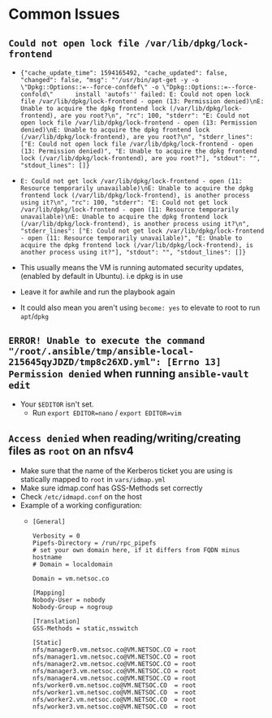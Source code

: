 # Common Issues


## `Could not open lock file /var/lib/dpkg/lock-frontend`
* `{"cache_update_time": 1594165492, "cache_updated": false, "changed": false, "msg": "'/usr/bin/apt-get -y -o \"Dpkg::Options::=--force-confdef\" -o \"Dpkg::Options::=--force-confold\"      install 'autofs'' failed: E: Could not open lock file /var/lib/dpkg/lock-frontend - open (13: Permission denied)\nE: Unable to acquire the dpkg frontend lock (/var/lib/dpkg/lock-frontend), are you root?\n", "rc": 100, "stderr": "E: Could not open lock file /var/lib/dpkg/lock-frontend - open (13: Permission denied)\nE: Unable to acquire the dpkg frontend lock (/var/lib/dpkg/lock-frontend), are you root?\n", "stderr_lines": ["E: Could not open lock file /var/lib/dpkg/lock-frontend - open (13: Permission denied)", "E: Unable to acquire the dpkg frontend lock (/var/lib/dpkg/lock-frontend), are you root?"], "stdout": "", "stdout_lines": []}
`
* `E: Could not get lock /var/lib/dpkg/lock-frontend - open (11: Resource temporarily unavailable)\nE: Unable to acquire the dpkg frontend lock (/var/lib/dpkg/lock-frontend), is another process using it?\n", "rc": 100, "stderr": "E: Could not get lock /var/lib/dpkg/lock-frontend - open (11: Resource temporarily unavailable)\nE: Unable to acquire the dpkg frontend lock (/var/lib/dpkg/lock-frontend), is another process using it?\n", "stderr_lines": ["E: Could not get lock /var/lib/dpkg/lock-frontend - open (11: Resource temporarily unavailable)", "E: Unable to acquire the dpkg frontend lock (/var/lib/dpkg/lock-frontend), is another process using it?"], "stdout": "", "stdout_lines": []}`

* This usually means the VM is running automated security updates, (enabled by default in Ubuntu). i.e dpkg is in use
* Leave it for awhile and run the playbook again
* It could also mean you aren't using `become: yes` to elevate to root to run `apt`/`dpkg`

## `ERROR! Unable to execute the command "/root/.ansible/tmp/ansible-local-215645qyJDZD/tmp8c26XD.yml": [Errno 13] Permission denied` when running `ansible-vault edit`

  * Your `$EDITOR` isn't set.
    * Run `export EDITOR=nano` / `export EDITOR=vim`

## `Access denied` when reading/writing/creating files as `root` on an nfsv4

* Make sure that the name of the Kerberos ticket you are using is statically mapped to `root` in `vars/idmap.yml`
* Make sure idmap.conf has GSS-Methods set correctly
* Check `/etc/idmapd.conf` on the host
* Example of a working configuration:
  * ```
    [General]

    Verbosity = 0
    Pipefs-Directory = /run/rpc_pipefs
    # set your own domain here, if it differs from FQDN minus hostname
    # Domain = localdomain

    Domain = vm.netsoc.co

    [Mapping]
    Nobody-User = nobody
    Nobody-Group = nogroup

    [Translation]
    GSS-Methods = static,nsswitch

    [Static]
    nfs/manager0.vm.netsoc.co@VM.NETSOC.CO = root
    nfs/manager1.vm.netsoc.co@VM.NETSOC.CO = root
    nfs/manager2.vm.netsoc.co@VM.NETSOC.CO = root
    nfs/manager3.vm.netsoc.co@VM.NETSOC.CO = root
    nfs/manager4.vm.netsoc.co@VM.NETSOC.CO = root
    nfs/worker0.vm.netsoc.co@VM.NETSOC.CO  = root
    nfs/worker1.vm.netsoc.co@VM.NETSOC.CO  = root
    nfs/worker2.vm.netsoc.co@VM.NETSOC.CO  = root
    nfs/worker3.vm.netsoc.co@VM.NETSOC.CO  = root
    ```
